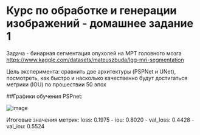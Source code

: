 # Курс по обработке и генерации изображений - домашнее задание 1

  Задача - бинарная сегментация опухолей на МРТ головного мозга https://www.kaggle.com/datasets/mateuszbuda/lgg-mri-segmentation

  Цель эксперимента: сравнить две архитектуры (PSPNet и UNet), посмотреть, как быстро и насколько качественно будут достигаться метрики (IOU) по прошествии 50 эпох

##Графики обучения PSPnet:
  
![image](https://github.com/oldrzym/ig/assets/115554194/250284cc-eec9-4566-81cb-eab853e11966)

Итоговые значения метрик: loss: 0.1975 - iou: 0.8020 - val_loss: 0.4428 - val_iou: 0.5524

